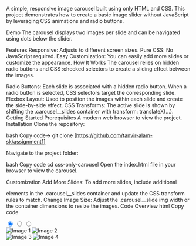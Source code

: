 A simple, responsive image carousel built using only HTML and CSS. This project demonstrates how to create a basic image slider without JavaScript by leveraging CSS animations and radio buttons.

Demo
The carousel displays two images per slide and can be navigated using dots below the slider.


Features
Responsive: Adjusts to different screen sizes.
Pure CSS: No JavaScript required.
Easy Customization: You can easily add more slides or customize the appearance.
How It Works
The carousel relies on hidden radio buttons and CSS :checked selectors to create a sliding effect between the images.

Radio Buttons: Each slide is associated with a hidden radio button. When a radio button is selected, CSS selectors target the corresponding slide.
Flexbox Layout: Used to position the images within each slide and create the side-by-side effect.
CSS Transforms: The active slide is shown by shifting the .carousel__slides container with transform: translateX(...).
Getting Started
Prerequisites
A modern web browser to view the project.
Installation
Clone the repository:

bash
Copy code-> git clone [https://github.com/tanvir-alam-sk/assignment1]

Navigate to the project folder:

bash
Copy code
cd css-only-carousel
Open the index.html file in your browser to view the carousel.

Customization
Add More Slides: To add more slides, include additional <div class="carousel__slide"> elements in the .carousel__slides container and update the CSS transform rules to match.
Change Image Size: Adjust the .carousel__slide img width or the container dimensions to resize the images.
Code Overview
html
Copy code
<div class="carousel">
  <input type="radio" name="carousel" id="slide1" checked>
  <input type="radio" name="carousel" id="slide2">
  <input type="radio" name="carousel" id="slide3">

  <div class="carousel__slides">
    <div class="carousel__slide">
      <img src="https://via.placeholder.com/300x300?text=Image+1" alt="Image 1">
      <img src="https://via.placeholder.com/300x300?text=Image+2" alt="Image 2">
    </div>
    <div class="carousel__slide">
      <img src="https://via.placeholder.com/300x300?text=Image+3" alt="Image 3">
      <img src="https://via.placeholder.com/300x300?text=Image+4" alt="Image 4">
    </div>
    <!-- Additional slides go here -->
  </div>

  <div class="carousel__nav">
    <label for="slide1"></label>
    <label for="slide2"></label>
    <label for="slide3"></label>
  </div>
</div>
